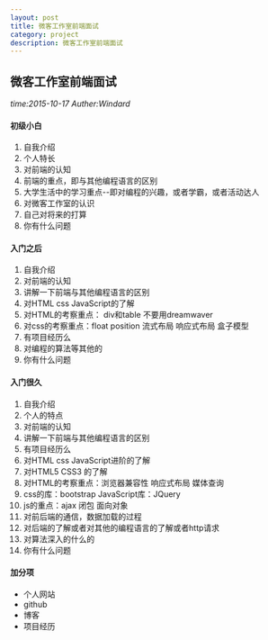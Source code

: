 ```yaml
---
layout: post
title: 微客工作室前端面试
category: project
description: 微客工作室前端面试
---
```


## 微客工作室前端面试

*time:2015-10-17*
*Auther:Windard*

#### 初级小白

1. 自我介绍
2. 个人特长
3. 对前端的认知
4. 前端的重点，即与其他编程语言的区别
3. 大学生活中的学习重点--即对编程的兴趣，或者学霸，或者活动达人
4. 对微客工作室的认识
4. 自己对将来的打算
5. 你有什么问题

#### 入门之后

1. 自我介绍
2. 对前端的认知
3. 讲解一下前端与其他编程语言的区别
2. 对HTML css JavaScript的了解
3. 对HTML的考察重点： div和table 不要用dreamwaver
4. 对css的考察重点：float position 流式布局 响应式布局 盒子模型
3. 有项目经历么
4. 对编程的算法等其他的
5. 你有什么问题

#### 入门很久

1. 自我介绍
2. 个人的特点
2. 对前端的认知
3. 讲解一下前端与其他编程语言的区别
4. 有项目经历么
2. 对HTML css JavaScript进阶的了解
3. 对HTML5 CSS3 的了解
3. 对HTML的考察重点：浏览器兼容性 响应式布局 媒体查询
3. css的库：bootstrap JavaScript库：JQuery
4. js的重点：ajax 闭包 面向对象
4. 对前后端的通信，数据加载的过程
4. 对后端的了解或者对其他的编程语言的了解或者http请求
5. 对算法深入的什么的
6. 你有什么问题

#### 加分项

- 个人网站
- github
- 博客
- 项目经历
